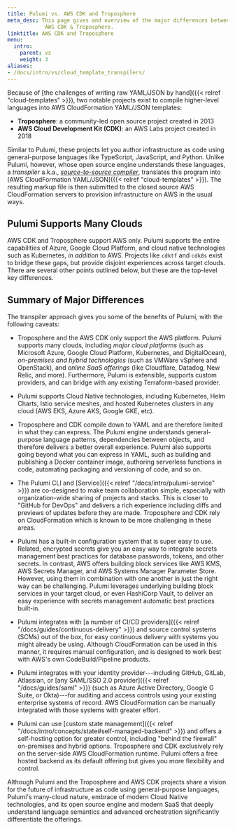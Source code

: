 ```yaml
---
title: Pulumi vs. AWS CDK and Troposphere
meta_desc: This page gives and overview of the major differences between Pulumi and
            AWS CDK & Troposphere.
linktitle: AWS CDK and Troposphere
menu:
  intro:
    parent: vs
    weight: 3
aliases:
- /docs/intro/vs/cloud_template_transpilers/
---
```


Because of [the challenges of writing raw YAML/JSON by hand]({{< relref "cloud-templates" >}}), two notable
projects exist to compile higher-level languages into AWS CloudFormation YAML/JSON templates:

* **Troposphere**: a community-led open source project created in 2013
* **AWS Cloud Development Kit (CDK)**: an AWS Labs project created in 2018

Similar to Pulumi, these projects let you author infrastructure as code using general-purpose languages like TypeScript,
JavaScript, and Python. Unlike Pulumi, however, whose open source engine understands these languages, a _transpiler_
a.k.a., [_source-to-source compiler_](https://en.wikipedia.org/wiki/Source-to-source_compiler), translates this program
into [AWS CloudFormation YAML/JSON]({{< relref "cloud-templates" >}}). The resulting markup file is then submitted
to the closed source AWS CloudFormation servers to provision infrastructure on AWS in the usual ways.

## Pulumi Supports Many Clouds

AWS CDK and Troposphere support AWS only. Pulumi supports the entire capabilities of Azure, Google Cloud Platform,
and cloud native technologies such as Kubernetes, _in addition_ to AWS. Projects like `cdktf` and `cdk8s` exist to bridge
these gaps, but provide disjoint experiences across target clouds.  There are several other points outlined below, but
these are the top-level key differences.

## Summary of Major Differences

The transpiler approach gives you some of the benefits of Pulumi, with the following caveats:

* Troposphere and the AWS CDK only support the AWS platform. Pulumi supports many clouds, including _major cloud platforms_
  (such as Microsoft Azure, Google Cloud Platform, Kubernetes, and DigitalOcean), _on-premises and hybrid technologies_
  (such as VMWare vSphere and OpenStack), and _online SaaS offerings_ (like Cloudflare, Datadog, New Relic, and more).
  Furthermore, Pulumi is extensible, supports custom providers, and can bridge with any existing Terraform-based provider.

* Pulumi supports Cloud Native technologies, including Kubernetes, Helm Charts, Istio service
  meshes, and hosted Kubernetes clusters in any cloud (AWS EKS, Azure AKS, Google GKE, etc).

* Troposphere and CDK compile down to YAML and are therefore limited in what they can express. The Pulumi engine understands
  general-purpose language patterns, dependencies between objects, and therefore delivers a better overall experience.
  Pulumi also supports going beyond what you can express in YAML, such as building and publishing a Docker container image,
  authoring serverless functions in code, automating packaging and versioning of code, and so on.

* The Pulumi CLI and [Service]({{< relref "/docs/intro/pulumi-service" >}}) are co-designed to make team collaboration simple,
  especially with organization-wide sharing of projects and stacks. This is closer to "GitHub for DevOps" and delivers
  a rich experience including diffs and previews of updates before they are made. Troposphere and CDK rely on
  CloudFormation which is known to be more challenging in these areas.

* Pulumi has a built-in configuration system that is super easy to use. Related, encrypted secrets
  give you an easy way to integrate secrets management best practices for database passwords, tokens, and other secrets. In
  contrast, AWS offers building block services like AWS KMS, AWS Secrets Manager, and AWS Systems Manager Parameter
  Store. However, using them in combination with one another in just the right way can be challenging. Pulumi leverages
  underlying building block services in your target cloud, or even HashiCorp Vault, to deliver an easy experience
  with secrets management automatic best practices built-in.

* Pulumi integrates with [a number of CI/CD providers]({{< relref "/docs/guides/continuous-delivery" >}}) and
  source control systems (SCMs) out of the box, for easy continuous delivery with systems you might already be using.
  Although CloudFormation can be used in this manner, it requires manual configuration, and is designed to work
  best with AWS's own CodeBuild/Pipeline products.

* Pulumi integrates with your identity provider---including GitHub, GitLab, Atlassian, or
  [any SAML/SSO 2.0 provider]({{< relref "/docs/guides/saml" >}}) (such as Azure Active Directory, Google G Suite,
  or Okta)---for auditing and access controls using your existing enterprise systems of record. AWS CloudFormation can
  be manually integrated with those systems with greater effort.

* Pulumi can use [custom state management]({{< relref "/docs/intro/concepts/state#self-managed-backend" >}})
  and offers a self-hosting option for greater control, including "behind the firewall" on-premises and hybrid
  options. Troposphere and CDK exclusively rely on the server-side AWS CloudFormation runtime. Pulumi offers a free
  hosted backend as its default offering but gives you more flexibility and control.

Although Pulumi and the Troposphere and AWS CDK projects share a vision for the future of infrastructure as code using
general-purpose languages, Pulumi's many-cloud nature, embrace of modern Cloud Native technologies, and its open source
engine and modern SaaS that deeply understand language semantics and advanced orchestration significantly differentiate
the offerings.
